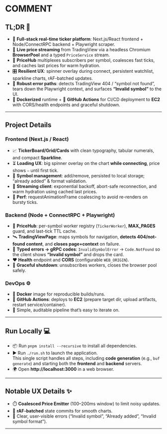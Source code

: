 # COMMENT

## TL;DR 🚀
- 🧩 **Full-stack real-time ticker platform**: Next.js/React frontend + Node/ConnectRPC backend + Playwright scraper.
- 📡 **Live price streaming** from TradingView via a headless Chromium **BrowserPool** and a typed `PriceService` stream.
- 🧠 **PriceHub** multiplexes subscribers per symbol, coalesces fast ticks, and caches last prices for warm hydration.
- 🎛️ **Resilient UX**: spinner overlay during connect, persistent watchlist, sparkline charts, rAF-batched updates.
- 🛑 **Robust error paths**: detects TradingView 404 / “symbol not found”, tears down the Playwright context, and surfaces **“Invalid symbol”** to the UI.
- 🐳 **Dockerized** runtime + 🤖 **GitHub Actions** for CI/CD deployment to **EC2** with CORS/health endpoints and graceful shutdown.
---

## Project Details

### Frontend (Next.js / React)
- 📈 **TickerBoard/Grid/Cards** with clean typography, tabular numerals, and compact **Sparkline**.
- ⏳ **Loading UX**: big spinner overlay on the chart **while connecting**, price shows `—` until first tick.
- 🧭 **Symbol management**: add/remove, persisted to local storage; “already added” & format validation.
- 🔄 **Streaming client**: exponential backoff, abort-safe reconnection, and warm hydration using cached last prices.
- 🧵 **Perf**: requestAnimationFrame coalescing to avoid re-renders on bursty ticks.

### Backend (Node + ConnectRPC + Playwright)
- 🧠 **PriceHub**: per-symbol worker registry (`TickerWorker`), **MAX_PAGES** guard, and last-tick TTL cache.
- 🛰️ **TradingViewPage**: maps symbols for navigation, **detects 404/not-found content**, and **closes page+context** on failure.
- 🔁 **Typed errors → gRPC codes**: `InvalidSymbolError` → `Code.NotFound` so the client shows **“Invalid symbol”** and drops the card.
- ❤️ **Health** endpoint and **CORS** (configurable `WEB_ORIGIN`).
- 🧹 **Graceful shutdown**: unsubscribes workers, closes the browser pool safely.

### DevOps ⚙️
- 🐳 **Docker** image for reproducible builds/runs.
- 🤖 **GitHub Actions**: deploys to **EC2** (prepare target dir, upload artifacts, restart service/container).
- 🔐 Simple, auditable pipeline that’s easy to iterate on.

---

## Run Locally 💻
- 📦 Run `pnpm install --recursive` to install all dependencies.  
- ▶️ Run `./run.sh` to launch the application.  
  This single script handles all steps, including **code generation** (e.g., `buf generate`) and starting both the **frontend** and **backend** servers.
- 🌍 Open **http://localhost:3000** in a web browser.


---

## Notable UX Details ✨
- ⏱️ **Coalesced Price Emitter** (100–200ms window) to limit noisy updates.
- 🧵 **rAF-batched** state commits for smooth charts.
- 🧯 Clear, user-visible errors (“Invalid symbol”, “Already added”, “Invalid symbol format”).

---

